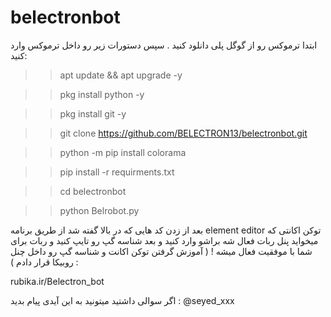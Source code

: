 # belectronbot

ابتدا ترموکس رو از گوگل پلی دانلود کنید .
سپس دستورات زیر رو داخل ترموکس وارد کنید:

>> apt update && apt upgrade -y

>> pkg install python -y

>> pkg install git -y

>> git clone https://github.com/BELECTRON13/belectronbot.git

>> python -m pip install colorama

>> pip install -r requirments.txt

>> cd belectronbot

>> python Belrobot.py

بعد از زدن کد هایی که در بالا گفته شد از طریق برنامه element editor توکن اکانتی که میخواید پنل ربات فعال شه براشو وارد کنید و بعد شناسه گپ رو تایپ کنید و ربات برای شما با موفقیت فعال میشه ! ( آموزش گرفتن توکن اکانت و شناسه گپ رو داخل چنل روبیکا قرار دادم ) :

rubika.ir/Belectron_bot

اگر سوالی داشتید میتونید به این آیدی پیام بدید :
@seyed_xxx

